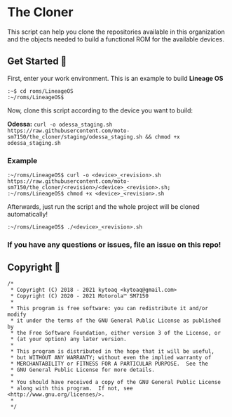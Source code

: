 # The Cloner

This script can help you clone the repositories available in this organization and the objects needed to build a functional ROM for the available devices.

## Get Started 🚀

First, enter your work environment. This is an example to build <b> Lineage OS </b>
```
:~$ cd roms/LineageOS
:~/roms/LineageOS$
```

Now, clone this script according to the device you want to build:

<b>Odessa:</b> `curl -o odessa_staging.sh https://raw.githubusercontent.com/moto-sm7150/the_cloner/staging/odessa_staging.sh && chmod +x odessa_staging.sh `

### Example
```
:~/roms/LineageOS$ curl -o <device>_<revision>.sh https://raw.githubusercontent.com/moto-sm7150/the_cloner/<revision>/<device>_<revision>.sh;
:~/roms/LineageOS$ chmod +x <device>_<revision>.sh
```

Afterwards, just run the script and the whole project will be cloned automatically!
```
:~/roms/LineageOS$ ./<device>_<revision>.sh
```

### If you have any questions or issues, file an issue on this repo!

## Copyright 📄
```
/*
 * Copyright (C) 2018 - 2021 kytoaq <kytoaq@gmail.com>
 * Copyright (C) 2020 - 2021 Motorola™ SM7150
 *
 * This program is free software: you can redistribute it and/or modify
 * it under the terms of the GNU General Public License as published by
 * the Free Software Foundation, either version 3 of the License, or
 * (at your option) any later version.
 *
 * This program is distributed in the hope that it will be useful,
 * but WITHOUT ANY WARRANTY; without even the implied warranty of
 * MERCHANTABILITY or FITNESS FOR A PARTICULAR PURPOSE.  See the
 * GNU General Public License for more details.
 *
 * You should have received a copy of the GNU General Public License
 * along with this program.  If not, see <http://www.gnu.org/licenses/>.
 *
 */
```
